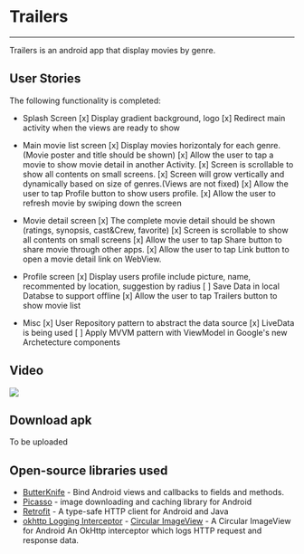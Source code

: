  # Trailers
 -------
 Trailers is an android app that display movies by genre.

 ## User Stories
 The following functionality is completed:
 - Splash Screen
   [x] Display gradient background, logo
   [x] Redirect main activity when the views are ready to show
 - Main movie list screen
  [x] Display movies horizontaly for each genre. (Movie poster and title should be shown)
  [x] Allow the user to tap a movie to show movie detail in another Activity.
  [x] Screen is scrollable to show all contents on small screens.
  [x] Screen will grow vertically and dynamically based on size of genres.(Views are not fixed)
  [x] Allow the user to tap Profile button to show users profile.
  [x] Allow the user to refresh movie by swiping down the screen

 - Movie detail screen
  [x] The complete movie detail should be shown (ratings, synopsis, cast&Crew, favorite)
  [x] Screen is scrollable to show all contents on small screens
  [x] Allow the user to tap Share button to share movie through other apps.
  [x] Allow the user to tap Link button to open a movie detail link on WebView.

- Profile screen
  [x] Display users profile include picture, name, recommented by location, suggestion by radius
  [ ] Save Data in local Databse to support offline
  [x] Allow the user to tap Trailers button to show movie list

- Misc
 [x] User Repository pattern to abstract the data source
 [x] LiveData is being used
 [ ] Apply MVVM pattern with ViewModel in Google's new Archetecture components

## Video
![](record/record.gif)

## Download apk
To be uploaded

## Open-source libraries used

- [ButterKnife](https://github.com/JakeWharton/butterknife) - Bind Android views and callbacks to fields and methods.
- [Picasso](http://square.github.io/picasso/) - image downloading and caching library for Android
- [Retrofit](https://square.github.io/retrofit/) - A type-safe HTTP client for Android and Java
- [okhttp Logging Interceptor](https://github.com/square/okhttp/tree/master/okhttp-logging-interceptor) - [Circular ImageView](https://github.com/hdodenhof/CircleImageView) - A Circular ImageView for Android
An OkHttp interceptor which logs HTTP request and response data.
